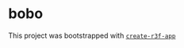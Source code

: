 # bobo

This project was bootstrapped with [`create-r3f-app`](https://github.com/utsuboco/create-r3f-app)